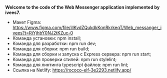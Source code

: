 **Welcome to the code of the Web Messenger application implemented by ivees7.**

- Макет Figma: https://www.figma.com/file/illKvdZQukdkKqnRkrkeqT/Web_messanger_ivees?t=RiYjhbY0NJ2tKZuc-0
- Команда установки: npm install;
- Команда для разработки: npm run dev;
- Команда для сборки: npm run build;
- Команда для сборки и запуска с Express сервера: npm run start;
- Команда для проверки стилей: npm run stylelint;
- Команда для линтинга typescript файлов: npm run lint;
- Ссылка на Netlify: https://rococo-elf-3e2293.netlify.app/